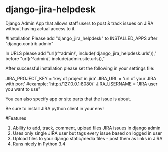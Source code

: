# django-jira-helpdesk
Django Admin App that allows staff users to post &amp; track issues on JIRA without having actual access to it. 

#Installation
Please add "django_jira_helpdesk" to INSTALLED_APPS after "django.contrib.admin"

In URLS please add "url(r'^admin/', include('django_jira_helpdesk.urls')),"
before "url(r'^admin/', include(admin.site.urls)),"

After successful installation please set the following in your settings file:

JIRA_PROJECT_KEY = 'key of project in jira'
JIRA_URL = 'url of your JIRA with port'
#example: 'http://127.0.0.1:8080/'
JIRA_USERNAME = 'JIRA user you want to use"

You can also specify app or site parts that the issue is about.

Be sure to install JIRA python client in your env!

#Features

1. Ability to add, track, comment, upload files JIRA issues in django admin
2. Uses only single JIRA user but tags every issue based on logged in user
3. Upload files to your django static/media files - post them as links in JIRA
4. Runs nicely in Python 3.4